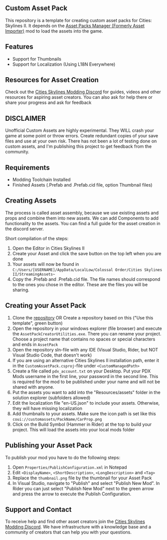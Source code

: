 ## Custom Asset Pack

This repository is a template for creating custom asset packs for Cities: Skylines II. It depends on the [Asset Packs Manager (Formerly Asset Importer)](https://github.com/kosch104/CS2-AssetPacksManager) mod to load the assets into the game.

## Features
- Support for Thumbnails
- Support for Localization (Using L18N Everywhere)

## Resources for Asset Creation
Check out the [Cities Skylines Modding Discord](https://discord.gg/UkKAfRqfCn) for guides, videos and other resources for aspiring asset creators. You can also ask for help there or share your progress and ask for feedback

## DISCLAIMER

Unofficial Custom Assets are highly experimental. They WILL crash your game at some point or throw errors. Create redundant copies of your save files and use at your own risk. There has not been a lot of testing done on custom assets, and I'm publishing this project to get feedback from the community.

## Requirements
- Modding Toolchain Installed
- Finished Assets (.Prefab and .Prefab.cid file, option Thumbnail files)

## Creating Assets
The process is called asset assembly, because we use existing assets and props and combine them into new assets. We can add Components to add functionality to the assets. You can find a full guide for the asset creation in the discord server.


Short compilation of the steps:
1. Open the Editor in Cities Skylines II
2. Create your Asset and click the save button on the top left when you are done
3. Your assets will now be found in `C:/Users/[USERNAME]/AppData/LocalLow/Colossal Order/Cities Skylines II/StreamingAssets~`
4. Copy the .Prefab and .Prefab.cid file. The file names should correspond to the ones you chose in the editor. These are the files you will be sharing.

## Creating your Asset Pack

1. Clone the [repository](https://github.com/kosch104/CS2-CustomAssetPack) OR Create a repository based on this ("Use this template", green button)
2. Open the repository in your windows explorer (file browser) and execute the `AssetPackCreatorUtilities.exe`. There you can rename your project. Choose a project name that contains no spaces or special characters and ends in `AssetPack`
3. Open the repository sln-file with any IDE (Visual Studio, Rider, but NOT Visual Studio Code, that doesn't work)
4. If you are using an alternative Cities Skylines II installation path, enter it in the `CustomAssetPack.csproj`-file under `<CustomManagedPath>`
5. Create a file called `pdx_account.txt` on your Desktop. Put your PDX Mods username in the first line, your password in the second line. This is required for the mod to be published under your name and will not be shared with anyone.
6. Put the assets you want to add into the "Resources/assets" folder in the solution explorer (subfolders allowed)
7. Edit the localization file "en-US.json" to include your assets. Otherwise, they will have missing localization
8. Add thumbnails to your assets. Make sure the icon path is set like this `coui://customassets/PackName/CarProp.png`
9. Click on the Build Symbol (Hammer in Rider) at the top to build your project. This will load the assets into your local mods folder

## Publishing your Asset Pack

To publish your mod you have to do the following steps:
1. Open `Properties/PublishConfiguration.xml` in Notepad
2. Edit `<DisplayName>`, `<ShortDescription>`, `<LongDescription>` and `<Tag>`
3. Replace the `thumbnail.png` file by the thumbnail for your Asset Pack
4. In Visual Studio, navigate to "Publish" and select "Publish New Mod". In Rider you can just select "Publish New Mod" next to the green arrow and press the arrow to execute the Publish Configuration.


## Support and Contact
To receive help and find other asset creators join the [Cities Skylines Modding Discord](https://discord.gg/UkKAfRqfCn). We have infrastructure with a knowledge base and a community of creators that can help you with your questions.
